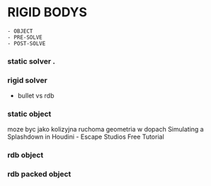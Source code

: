 # RIGID BODYS

```
- OBJECT
- PRE-SOLVE
- POST-SOLVE
```

### static solver . 

### rigid solver 
- bullet vs rdb   

### static object 
moze byc jako kolizyjna ruchoma geometria w dopach Simulating a Splashdown in Houdini - Escape Studios Free Tutorial   

### rdb object  
### rdb packed object  
